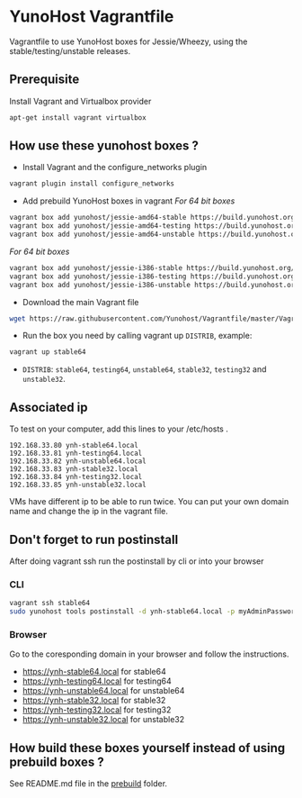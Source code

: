 # YunoHost Vagrantfile

Vagrantfile to use YunoHost boxes for Jessie/Wheezy, using the
stable/testing/unstable releases.

## Prerequisite

Install Vagrant and Virtualbox provider

```bash
apt-get install vagrant virtualbox
```

## How use these yunohost boxes ?

- Install Vagrant and the configure_networks plugin
```bash
vagrant plugin install configure_networks
```

- Add prebuild YunoHost boxes in vagrant
*For 64 bit boxes*
```bash
vagrant box add yunohost/jessie-amd64-stable https://build.yunohost.org/yunohost-jessie-amd64-stable.box
vagrant box add yunohost/jessie-amd64-testing https://build.yunohost.org/yunohost-jessie-amd64-testing.box
vagrant box add yunohost/jessie-amd64-unstable https://build.yunohost.org/yunohost-jessie-amd64-unstable.box
```
*For 64 bit boxes*
```bash
vagrant box add yunohost/jessie-i386-stable https://build.yunohost.org/yunohost-jessie-i386-stable.box
vagrant box add yunohost/jessie-i386-testing https://build.yunohost.org/yunohost-jessie-i386-testing.box
vagrant box add yunohost/jessie-i386-unstable https://build.yunohost.org/yunohost-jessie-i386-unstable.box
```

- Download the main Vagrant file
```bash
wget https://raw.githubusercontent.com/Yunohost/Vagrantfile/master/Vagrantfile
```

- Run the box you need by calling vagrant up `DISTRIB`, example:
```bash
vagrant up stable64
```

- `DISTRIB`: `stable64`, `testing64`, `unstable64`, `stable32`, `testing32` and `unstable32`.


## Associated ip

To test on your computer, add this lines to your /etc/hosts .
```
192.168.33.80 ynh-stable64.local
192.168.33.81 ynh-testing64.local
192.168.33.82 ynh-unstable64.local
192.168.33.83 ynh-stable32.local
192.168.33.84 ynh-testing32.local
192.168.33.85 ynh-unstable32.local
```

VMs have different ip to be able to run twice.
You can put your own domain name and change the ip in the vagrant file.

## Don't forget to run postinstall

After doing vagrant ssh run the postinstall by cli or into your browser

### CLI
```bash
vagrant ssh stable64
sudo yunohost tools postinstall -d ynh-stable64.local -p myAdminPassword
```

### Browser
Go to the coresponding domain in your browser and follow the instructions.

- https://ynh-stable64.local for stable64
- https://ynh-testing64.local for testing64
- https://ynh-unstable64.local for unstable64
- https://ynh-stable32.local for stable32
- https://ynh-testing32.local for testing32
- https://ynh-unstable32.local for unstable32

## How build these boxes yourself instead of using prebuild boxes ?

See README.md file in the [prebuild](prebuild/) folder.
